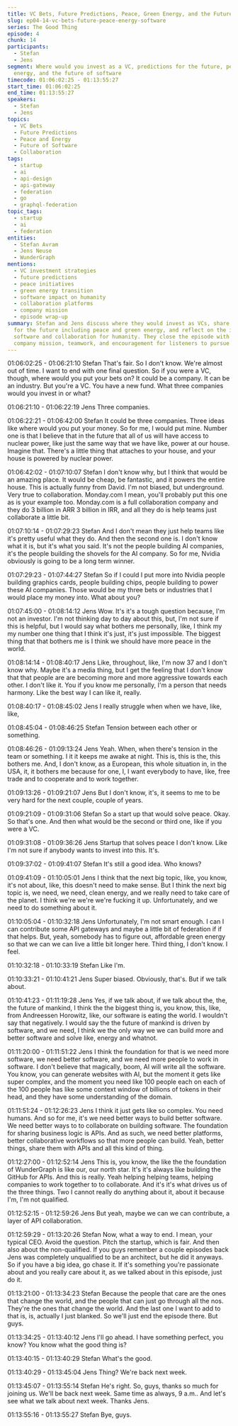 ```yaml
---
title: VC Bets, Future Predictions, Peace, Green Energy, and the Future of Software
slug: ep04-14-vc-bets-future-peace-energy-software
series: The Good Thing
episode: 4
chunk: 14
participants:
  - Stefan
  - Jens
segment: Where would you invest as a VC, predictions for the future, peace, green
  energy, and the future of software
timecode: 01:06:02:25 - 01:13:55:27
start_time: 01:06:02:25
end_time: 01:13:55:27
speakers:
  - Stefan
  - Jens
topics:
  - VC Bets
  - Future Predictions
  - Peace and Energy
  - Future of Software
  - Collaboration
tags:
  - startup
  - ai
  - api-design
  - api-gateway
  - federation
  - go
  - graphql-federation
topic_tags:
  - startup
  - ai
  - federation
entities:
  - Stefan Avram
  - Jens Neuse
  - WunderGraph
mentions:
  - VC investment strategies
  - future predictions
  - peace initiatives
  - green energy transition
  - software impact on humanity
  - collaboration platforms
  - company mission
  - episode wrap-up
summary: Stefan and Jens discuss where they would invest as VCs, share predictions
  for the future including peace and green energy, and reflect on the importance of
  software and collaboration for humanity. They close the episode with thoughts on
  company mission, teamwork, and encouragement for listeners to pursue their passions.
---
```


01:06:02:25 - 01:06:21:10
Stefan
That's fair. So I don't know. We're almost out of time. I want to end with one final question. So if
you were a VC, though, where would you put your bets on? It could be a company. It can be an
industry. But you're a VC. You have a new fund. What three companies would you invest in or
what?

01:06:21:10 - 01:06:22:19
Jens
Three companies.

01:06:22:21 - 01:06:42:00
Stefan
It could be three companies. Three ideas like where would you put your money. So for me, I
would put mine. Number one is that I believe that in the future that all of us will have access to
nuclear power, like just the same way that we have like, power at our house. Imagine that.
There's a little thing that attaches to your house, and your house is powered by nuclear power.

01:06:42:02 - 01:07:10:07
Stefan
I don't know why, but I think that would be an amazing place. It would be cheap, be fantastic,
and it powers the entire house. This is actually funny from David. I'm not biased, but
underground. Very true to collaboration. Monday.com I mean, you'll probably put this one as is
your example too. Monday.com is a full collaboration company and they do 3 billion in ARR 3
billion in IRR, and all they do is help teams just collaborate a little bit.

01:07:10:14 - 01:07:29:23
Stefan
And I don't mean they just help teams like it's pretty useful what they do. And then the second
one is. I don't know what it is, but it's what you said. It's not the people building AI companies,
it's the people building the shovels for the AI company. So for me, Nvidia obviously is going to
be a long term winner.

01:07:29:23 - 01:07:44:27
Stefan
So if I could I put more into Nvidia people building graphics cards, people building chips, people
building to power these AI companies. Those would be my three bets or industries that I would
place my money into. What about you?

01:07:45:00 - 01:08:14:12
Jens
Wow. It's it's a tough question because, I'm not an investor. I'm not thinking day to day about
this, but, I'm not sure if this is helpful, but I would say what bothers me personally, like, I think
my my number one thing that I think it's just, it's just impossible. The biggest thing that that
bothers me is I think we should have more peace in the world.

01:08:14:14 - 01:08:40:17
Jens
Like, throughout, like, I'm now 37 and I don't know why. Maybe it's a media thing, but I get the
feeling that I don't know that that people are are becoming more and more aggressive towards
each other. I don't like it. You if you know me personally, I'm a person that needs harmony. Like
the best way I can like it, really.

01:08:40:17 - 01:08:45:02
Jens
I really struggle when when we have, like, like,

01:08:45:04 - 01:08:46:25
Stefan
Tension between each other or something.

01:08:46:26 - 01:09:13:24
Jens
Yeah. When, when there's tension in the team or something. I it it keeps me awake at night.
This is, this is the, this bothers me. And, I don't know, as a European, this whole situation in, in
the USA, it, it bothers me because for one, I, I want everybody to have, like, free trade and to
cooperate and to work together.

01:09:13:26 - 01:09:21:07
Jens
But I don't know, it's, it seems to me to be very hard for the next couple, couple of years.

01:09:21:09 - 01:09:31:06
Stefan
So a start up that would solve peace. Okay. So that's one. And then what would be the second
or third one, like if you were a VC.

01:09:31:08 - 01:09:36:26
Jens
Startup that solves peace I don't know. Like I'm not sure if anybody wants to invest into this. It's.

01:09:37:02 - 01:09:41:07
Stefan
It's still a good idea. Who knows?

01:09:41:09 - 01:10:05:01
Jens
I think that the next big topic, like, you know, it's not about, like, this doesn't need to make
sense. But I think the next big topic is, we need, we need, clean energy, and we really need to
take care of the planet. I think we're we're we're fucking it up. Unfortunately, and we need to do
something about it.

01:10:05:04 - 01:10:32:18
Jens
Unfortunately, I'm not smart enough. I can I can contribute some API gateways and maybe a
little bit of federation if if that helps. But, yeah, somebody has to figure out, affordable green
energy so that we can we can live a little bit longer here. Third thing, I don't know. I feel.

01:10:32:18 - 01:10:33:19
Stefan
Like I'm.

01:10:33:21 - 01:10:41:21
Jens
Super biased. Obviously, that's. But if we talk about.

01:10:41:23 - 01:11:19:28
Jens
Yes, if we talk about, if we talk about the, the, the future of mankind, I think the the biggest thing
is, you know, this, like, from Andreessen Horowitz, like, our software is eating the world. I
wouldn't say that negatively. I would say the the future of mankind is driven by software, and we
need, I think we the only way we we can build more and better software and solve like, energy
and whatnot.

01:11:20:00 - 01:11:51:22
Jens
I think the foundation for that is we need more software, we need better software, and we need
more people to work in software. I don't believe that magically, boom, AI will write all the
software. You know, you can generate websites with AI, but the moment it gets like super
complex, and the moment you need like 100 people each on each of the 100 people has like
some context window of billions of tokens in their head, and they have some understanding of
the domain.

01:11:51:24 - 01:12:26:23
Jens
I think it just gets like so complex. You need humans. And so for me, it's we need better ways to
build better software. We need better ways to to collaborate on building software. The
foundation for sharing business logic is APIs. And as such, we need better platforms, better
collaborative workflows so that more people can build. Yeah, better things, share them with APIs
and all this kind of thing.

01:12:27:00 - 01:12:52:14
Jens
This is, you know, the like the the foundation of WunderGraph is like our, our north star. It's it's
always like building the GitHub for APIs. And this is really. Yeah helping helping teams, helping
companies to work together to to collaborate. And it's it's what drives us of the three things. Two
I cannot really do anything about it, about it because I'm, I'm not qualified.

01:12:52:15 - 01:12:59:26
Jens
But yeah, maybe we can we can contribute, a layer of API collaboration.

01:12:59:29 - 01:13:20:26
Stefan
Now, what a way to end. I mean, your typical CEO. Avoid the question. Pitch the startup, which
is fair. And then also about the non-qualified. If you guys remember a couple episodes back
Jens was completely unqualified to be an architect, but he did it anyways. So if you have a big
idea, go chase it. If it's something you're passionate about and you really care about it, as we
talked about in this episode, just do it.

01:13:21:00 - 01:13:34:23
Stefan
Because the people that care are the ones that change the world, and the people that can just
go through all the nos. They're the ones that change the world. And the last one I want to add to
that is, is, actually I just blanked. So we'll just end the episode there. But guys.

01:13:34:25 - 01:13:40:12
Jens
I'll go ahead. I have something perfect, you know? You know what the good thing is?

01:13:40:15 - 01:13:40:29
Stefan
What's the good.

01:13:40:29 - 01:13:45:04
Jens
Thing? We're back next week.

01:13:45:07 - 01:13:55:14
Stefan
He's right. So, guys, thanks so much for joining us. We'll be back next week. Same time as
always, 9 a.m.. And let's see what we talk about next week. Thanks Jens.

01:13:55:16 - 01:13:55:27
Stefan
Bye, guys.